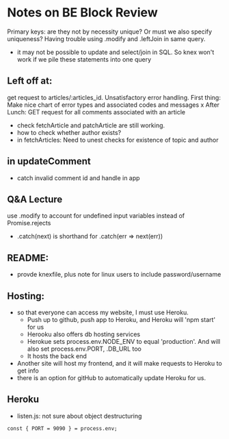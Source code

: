 # Notes on BE Block Review

Primary keys: are they not by necessity unique? Or must we also specify uniqueness?
Having trouble using .modify and .leftJoin in same query.
- it may not be possible to update and select/join in SQL. So knex won't work if we pile these statements into one query

## Left off at:
get request to articles/:articles\_id. Unsatisfactory error handling. First thing: Make nice chart of error types and associated codes and messages x
After Lunch: GET request for all comments associated with an article
- check fetchArticle and patchArticle are still working.
- how to check whether author exists?
- in fetchArticles: Need to unest checks for existence of topic and author

## in updateComment
- catch invalid comment id and handle in app

## Q&A Lecture
use .modify to account for undefined input variables instead of Promise.rejects
- .catch(next) is shorthand for .catch(err => next(err))

## README:
- provde knexfile, plus note for linux users to include password/username

## Hosting:
- so that everyone can access my website, I must use Heroku.
  - Push up to github, push app to Heroku, and Heroku will 'npm start' for us
  - Herooku also offers db hosting services
  - Herokue sets process.env.NODE\_ENV to equal 'production'. And will also set process.env.PORT, .DB\_URL too
  - It hosts the back end
- Another site will host my frontend, and it will make requests to Heroku to get info
- there is an option for gitHub to automatically update Heroku for us.

## Heroku
- listen.js: not sure about object destructuring
```{js}
const { PORT = 9090 } = process.env;
```
